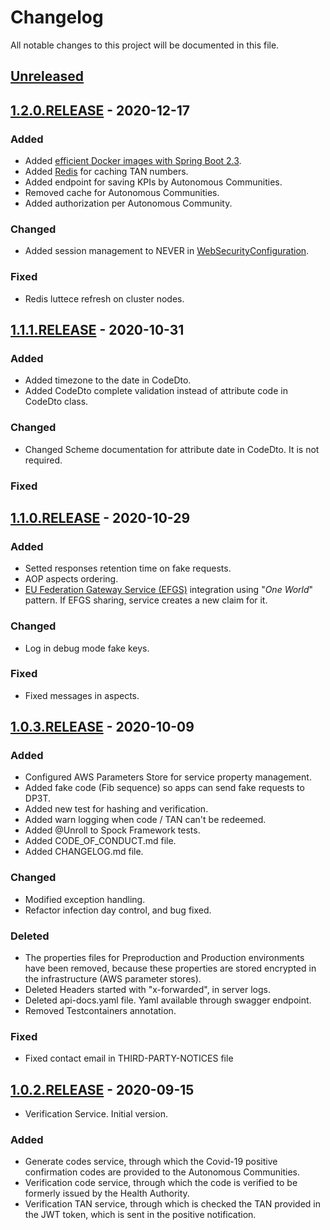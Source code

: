 # Changelog

All notable changes to this project will be documented in this file. 

## [Unreleased]

## [1.2.0.RELEASE] - 2020-12-17

### Added

- Added [efficient Docker images with Spring Boot 2.3](https://spring.io/blog/2020/08/14/creating-efficient-docker-images-with-spring-boot-2-3).
- Added [Redis](https://redis.io/) for caching TAN numbers.
- Added endpoint for saving KPIs by Autonomous Communities.
- Removed cache for Autonomous Communities.
- Added authorization per Autonomous Community.

### Changed

- Added session management to NEVER in [WebSecurityConfiguration](./verification-server-boot/src/main/java/es/gob/radarcovid/verification/config/WebSecurityConfiguration.java).

### Fixed

- Redis luttece refresh on cluster nodes.

## [1.1.1.RELEASE] - 2020-10-31

### Added

- Added timezone to the date in CodeDto.
- Added CodeDto complete validation instead of attribute code in CodeDto class.

### Changed

- Changed Scheme documentation for attribute date in CodeDto. It is not required.

### Fixed

## [1.1.0.RELEASE] - 2020-10-29

### Added

- Setted responses retention time on fake requests.
- AOP aspects ordering. 
- [EU Federation Gateway Service (EFGS)](https://github.com/eu-federation-gateway-service/efgs-federation-gateway) integration using "_One World_" pattern. If EFGS sharing, service creates a new claim for it. 

### Changed

- Log in debug mode fake keys.

### Fixed

- Fixed messages in aspects.

## [1.0.3.RELEASE] - 2020-10-09

### Added

- Configured AWS Parameters Store for service property management.
- Added fake code (Fib sequence) so apps can send fake requests to DP3T.
- Added new test for hashing and verification.
- Added warn logging when code / TAN can't be redeemed.
- Added @Unroll to Spock Framework tests.
- Added CODE_OF_CONDUCT.md file.
- Added CHANGELOG.md file.

### Changed

- Modified exception handling.
- Refactor infection day control, and bug fixed.

### Deleted

- The properties files for Preproduction and Production environments have been removed, because these properties are stored encrypted in the infrastructure (AWS parameter stores).
- Deleted Headers started with "x-forwarded", in server logs.
- Deleted api-docs.yaml file. Yaml available through swagger endpoint.
- Removed Testcontainers annotation.

### Fixed

- Fixed contact email in THIRD-PARTY-NOTICES file

## [1.0.2.RELEASE] - 2020-09-15

* Verification Service. Initial version.

### Added

- Generate codes service, through which the Covid-19 positive confirmation codes are provided to the Autonomous Communities.
- Verification code service, through which the code is verified to be formerly issued by the Health Authority.
- Verification TAN service, through which is checked the TAN provided in the JWT token, which is sent in the positive notification.

[Unreleased]: https://github.com/RadarCOVID/radar-covid-backend-verification-server/compare/1.2.0.RELEASE...develop
[1.2.0.RELEASE]: https://github.com/RadarCOVID/radar-covid-backend-verification-server/compare/1.1.1.RELEASE...1.2.0.RELEASE
[1.1.1.RELEASE]: https://github.com/RadarCOVID/radar-covid-backend-verification-server/compare/1.1.0.RELEASE...1.1.1.RELEASE
[1.1.0.RELEASE]: https://github.com/RadarCOVID/radar-covid-backend-verification-server/compare/1.0.3.RELEASE...1.1.0.RELEASE
[1.0.3.RELEASE]: https://github.com/RadarCOVID/radar-covid-backend-verification-server/compare/1.0.2.RELEASE...1.0.3.RELEASE
[1.0.2.RELEASE]: https://github.com/RadarCOVID/radar-covid-backend-verification-server/releases/tag/1.0.2.RELEASE
